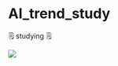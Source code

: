 # AI_trend_study
 🗒 studying 🗒  

 <img src="https://img.shields.io/badge/Python-3776AB?style=flat&logo=Python&logoColor=white"/>



